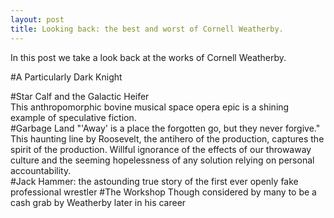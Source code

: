 ```yaml
---
layout: post
title: Looking back: the best and worst of Cornell Weatherby.
---
```


In this post we take a look back at the works of Cornell Weatherby.

#A Particularly Dark Knight  

#Star Calf and the Galactic Heifer  
This anthropomorphic bovine musical space opera epic is a shining example of speculative fiction.     
#Garbage Land
"'Away' is a place the forgotten go, but they never forgive."  This haunting line by Roosevelt, the antihero of the production, captures the spirit of the production.  Willful ignorance of the effects of our throwaway culture and the seeming hopelessness of any solution relying on personal accountability.      
#Jack Hammer: the astounding true story of the first ever openly fake professional wrestler
#The Workshop
Though considered by many to be a cash grab by Weatherby later in his career 